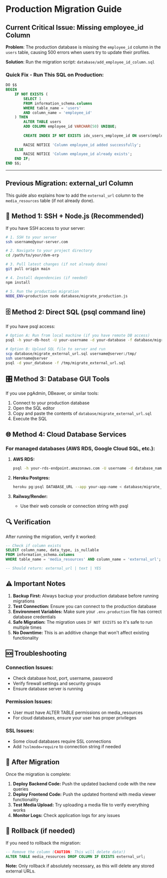 # Production Migration Guide

## Current Critical Issue: Missing employee_id Column

**Problem**: The production database is missing the `employee_id` column in the `users` table, causing 500 errors when users try to update their profiles.

**Solution**: Run the migration script: `database/add_employee_id_column.sql`

### Quick Fix - Run This SQL on Production:

```sql
DO $$ 
BEGIN
    IF NOT EXISTS (
        SELECT 1 
        FROM information_schema.columns 
        WHERE table_name = 'users' 
        AND column_name = 'employee_id'
    ) THEN
        ALTER TABLE users 
        ADD COLUMN employee_id VARCHAR(50) UNIQUE;
        
        CREATE INDEX IF NOT EXISTS idx_users_employee_id ON users(employee_id);
        
        RAISE NOTICE 'Column employee_id added successfully';
    ELSE
        RAISE NOTICE 'Column employee_id already exists';
    END IF;
END $$;
```

---

## Previous Migration: external_url Column

This guide also explains how to add the `external_url` column to the `media_resources` table (if not already done).

## 🚀 Method 1: SSH + Node.js (Recommended)

If you have SSH access to your server:

```bash
# 1. SSH to your server
ssh username@your-server.com

# 2. Navigate to your project directory
cd /path/to/your/dvm-erp

# 3. Pull latest changes (if not already done)
git pull origin main

# 4. Install dependencies (if needed)
npm install

# 5. Run the production migration
NODE_ENV=production node database/migrate_production.js
```

## 🗄️ Method 2: Direct SQL (psql command line)

If you have psql access:

```bash
# Option A: Run from local machine (if you have remote DB access)
psql -h your-db-host -U your-username -d your-database -f database/migrate_external_url.sql

# Option B: Upload SQL file to server and run
scp database/migrate_external_url.sql username@server:/tmp/
ssh username@server
psql -d your_database -f /tmp/migrate_external_url.sql
```

## 🎛️ Method 3: Database GUI Tools

If you use pgAdmin, DBeaver, or similar tools:

1. Connect to your production database
2. Open the SQL editor
3. Copy and paste the contents of `database/migrate_external_url.sql`
4. Execute the SQL

## 🌐 Method 4: Cloud Database Services

### For managed databases (AWS RDS, Google Cloud SQL, etc.):

1. **AWS RDS:**
   ```bash
   psql -h your-rds-endpoint.amazonaws.com -U username -d database_name -f database/migrate_external_url.sql
   ```

2. **Heroku Postgres:**
   ```bash
   heroku pg:psql DATABASE_URL --app your-app-name < database/migrate_external_url.sql
   ```

3. **Railway/Render:**
   - Use their web console or connection string with psql

## 🔍 Verification

After running the migration, verify it worked:

```sql
-- Check if column exists
SELECT column_name, data_type, is_nullable
FROM information_schema.columns 
WHERE table_name = 'media_resources' AND column_name = 'external_url';

-- Should return: external_url | text | YES
```

## ⚠️ Important Notes

1. **Backup First:** Always backup your production database before running migrations
2. **Test Connection:** Ensure you can connect to the production database
3. **Environment Variables:** Make sure your `.env.production` file has correct database credentials
4. **Safe Migration:** The migration uses `IF NOT EXISTS` so it's safe to run multiple times
5. **No Downtime:** This is an additive change that won't affect existing functionality

## 🆘 Troubleshooting

### Connection Issues:
- Check database host, port, username, password
- Verify firewall settings and security groups
- Ensure database server is running

### Permission Issues:
- User must have ALTER TABLE permissions on media_resources
- For cloud databases, ensure your user has proper privileges

### SSL Issues:
- Some cloud databases require SSL connections
- Add `?sslmode=require` to connection string if needed

## 📝 After Migration

Once the migration is complete:

1. **Deploy Backend Code:** Push the updated backend code with the new queries
2. **Deploy Frontend Code:** Push the updated frontend with media viewer functionality  
3. **Test Media Upload:** Try uploading a media file to verify everything works
4. **Monitor Logs:** Check application logs for any issues

## 🔄 Rollback (if needed)

If you need to rollback the migration:

```sql
-- Remove the column (CAUTION: This will delete data!)
ALTER TABLE media_resources DROP COLUMN IF EXISTS external_url;
```

**Note:** Only rollback if absolutely necessary, as this will delete any stored external URLs.